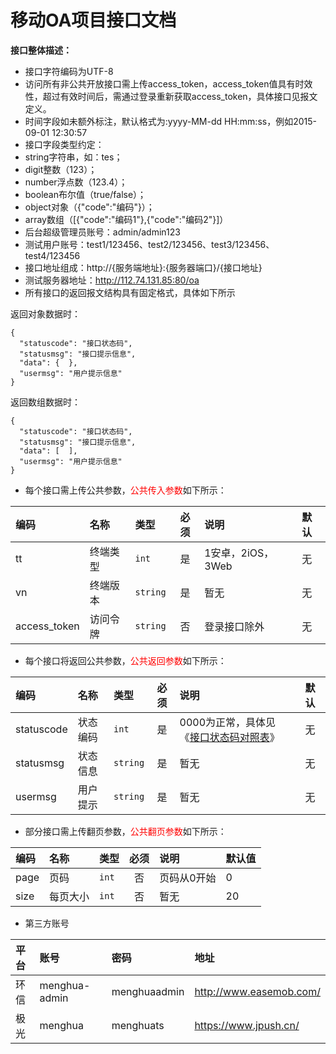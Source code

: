 # 移动OA项目接口文档

**接口整体描述：**

* 接口字符编码为UTF-8
* 访问所有非公共开放接口需上传access_token，access_token值具有时效性，超过有效时间后，需通过登录重新获取access_token，具体接口见报文定义。
* 时间字段如未额外标注，默认格式为:yyyy-MM-dd HH:mm:ss，例如2015-09-01 12:30:57
* 接口字段类型约定：
 * string字符串，如：tes；
 * digit整数（123）；
 * number浮点数（123.4）；
 * boolean布尔值（true/false）；
 * object对象（{"code":"编码"}）；
 * array数组（[{"code":"编码1"},{"code":"编码2"}]）
* 后台超级管理员账号：admin/admin123
* 测试用户账号：test1/123456、test2/123456、test3/123456、test4/123456
* 接口地址组成：http://{服务端地址}:{服务器端口}/{接口地址}
* 测试服务器地址：http://112.74.131.85:80/oa
* 所有接口的返回报文结构具有固定格式，具体如下所示  

返回对象数据时：
```
{
  "statuscode": "接口状态码",
  "statusmsg": "接口提示信息",
  "data": {  },
  "usermsg": "用户提示信息"
}
```

返回数组数据时：

```
{
  "statuscode": "接口状态码",
  "statusmsg": "接口提示信息",
  "data": [  ],
  "usermsg": "用户提示信息"
}
```
* 每个接口需上传公共参数，<font color=red>公共传入参数</font>如下所示：

|编码|名称|类型|必须|说明|默认|
|:---|:---|:---|:--:|:---|:-----|
|tt|终端类型|<code>int</code>|是|1安卓，2iOS，3Web|无|
|vn|终端版本|<code>string</code>|是|暂无|无|
|access_token|访问令牌|<code>string</code>|否|登录接口除外|无|
* 每个接口将返回公共参数，<font color=red>公共返回参数</font>如下所示：

|编码|名称|类型|必须|说明|默认|
|:---|:---|:---|:--:|:---|:-----|
|statuscode|状态编码|<code>int</code>|是|0000为正常，具体见《[接口状态码对照表](STATUSCODE.md)》|无|
|statusmsg|状态信息|<code>string</code>|是|暂无|无|
|usermsg|用户提示|<code>string</code>|是|暂无|无|
* 部分接口需上传翻页参数，<font color=red>公共翻页参数</font>如下所示：

|编码|名称|类型|必须|说明|默认值|
|:---|:---|:---|:--:|:---|:-----|
|page|页码|<code>int</code>|否|页码从0开始|0|
|size|每页大小|<code>int</code>|否|暂无|20|

* 第三方账号

|平台|账号|密码|地址|
|:---|:---|:---|:---|
|环信|menghua-admin|menghuaadmin|http://www.easemob.com/|
|极光|menghua|menghuats|https://www.jpush.cn/|

